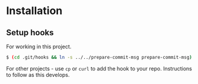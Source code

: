 # Installation


## Setup hooks

For working in this project.

```sh
$ (cd .git/hooks && ln -s ../../prepare-commit-msg prepare-commit-msg)
```

For other projects - use `cp` or `curl` to add the hook to your repo. Instructions to follow as this develops.
